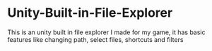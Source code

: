 # Unity-Built-in-File-Explorer
This is an unity built in file explorer I made for my game, it has basic features like changing path, select files, shortcuts and filters
